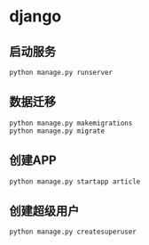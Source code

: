 # django 
##  启动服务
```
python manage.py runserver
```
## 数据迁移
```
python manage.py makemigrations
python manage.py migrate
```

## 创建APP
```
python manage.py startapp article
```


## 创建超级用户
```
python manage.py createsuperuser
```